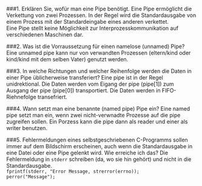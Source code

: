 ###1. Erklären Sie, wofür man eine Pipe benötigt.
Eine Pipe ermöglicht die Verkettung von zwei Prozessen. In der Regel wird die Standardausgabe von einem Prozess mit der Standardeingabe eines anderen verkettet.  
Eine Pipe stellt keine Möglichkeit zur Interprozesskommunikation auf verschiedenen Maschinen dar.

###2. Was ist die Vorraussetzung für einen namelose (unnamed) Pipe?  
Eine unnamed pipe kann nur von verwandten Prozessen (eltern/kind oder kind/kind mit dem selben Vater) genutzt werden.

###3. In welche Richtungen und welcher Reihenfolge werden die Daten in einer Pipe üblicherweise transferiert?
Eine pipe ist in der Regel unidrektional. Die Daten werden vom Eigang der pipe (pipe[1]) zum Ausgang der pipe (pipe[0]) transportiert. Die Daten werden in FIFO-Riehnefolge transefriert.

###4. Wann setzt man eine benannte (named pipe) Pipe ein?
Eine named pipe setzt man ein, wenn zwei nicht-verwnadte Prozesse auf die pipe zugreifen sollen. Ein Porzess kann die pipe dann als reader und einer als writer benutzen.

###5. Fehlermeldungen eines selbstgeschriebenen C-Programms sollen immer auf dem Bildschirm erscheinen, auch wenn die Standardausgabe in eine Datei oder eine Pipe gelenkt wird. Wie erreiche ich das?
Die Fehlermeldung in `stderr` schreiben (da, wo sie hin gehört) und nicht in die Standardausgabe.  
`fprintf(stderr, "Error Message, strerror(errno));`  
`perror("Message");`